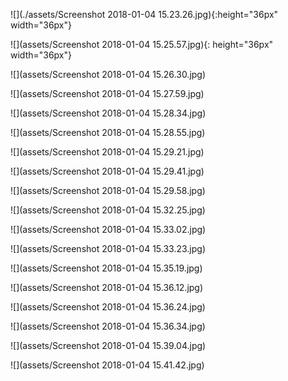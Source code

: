 ![](./assets/Screenshot 2018-01-04 15.23.26.jpg){:height="36px" width="36px"}

![](assets/Screenshot 2018-01-04 15.25.57.jpg){: height="36px" width="36px"}

![](assets/Screenshot 2018-01-04 15.26.30.jpg)

![](assets/Screenshot 2018-01-04 15.27.59.jpg)

![](assets/Screenshot 2018-01-04 15.28.34.jpg)

![](assets/Screenshot 2018-01-04 15.28.55.jpg)

![](assets/Screenshot 2018-01-04 15.29.21.jpg)

![](assets/Screenshot 2018-01-04 15.29.41.jpg)

![](assets/Screenshot 2018-01-04 15.29.58.jpg)

![](assets/Screenshot 2018-01-04 15.32.25.jpg)

![](assets/Screenshot 2018-01-04 15.33.02.jpg)

![](assets/Screenshot 2018-01-04 15.33.23.jpg)

![](assets/Screenshot 2018-01-04 15.35.19.jpg)

![](assets/Screenshot 2018-01-04 15.36.12.jpg)

![](assets/Screenshot 2018-01-04 15.36.24.jpg)

![](assets/Screenshot 2018-01-04 15.36.34.jpg)

![](assets/Screenshot 2018-01-04 15.39.04.jpg)

![](assets/Screenshot 2018-01-04 15.41.42.jpg)